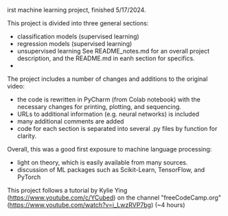 irst machine learning project, finished 5/17/2024.

This project is divided into three general sections:
- classification models (supervised learning)
- regression models (supervised learning)
- unsupervised learning
See README_notes.md for an overall project description, and the README.md in eanh section for specifics.
- 
The project includes a number of changes and additions to the original video:
- the code is rewritten in PyCharm (from Colab notebook) with the necessary changes for printing, plotting, and sequencing.
- URLs to additional information (e.g. neural networks) is included
- many additional comments are added
- code for each section is separated into several .py files by function for clarity.

Overall, this was a good first exposure to machine language processing:
- light on theory, which is easily available from many sources.
- discussion of ML packages such as Scikit-Learn, TensorFlow, and PyTorch




This project follows a tutorial by Kylie Ying (https://www.youtube.com/c/YCubed) on the channel "freeCodeCamp.org" (https://www.youtube.com/watch?v=i_LwzRVP7bg) (~4 hours)
